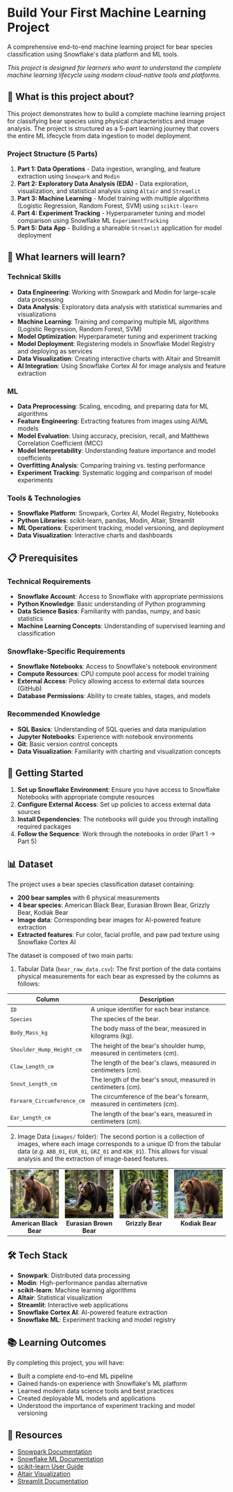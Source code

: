 # Build Your First Machine Learning Project

A comprehensive end-to-end machine learning project for bear species classification using Snowflake's data platform and ML tools.

*This project is designed for learners who want to understand the complete machine learning lifecycle using modern cloud-native tools and platforms.*

## 🐻 What is this project about?

This project demonstrates how to build a complete machine learning project for classifying bear species using physical characteristics and image analysis. The project is structured as a 5-part learning journey that covers the entire ML lifecycle from data ingestion to model deployment.

### Project Structure (5 Parts)

1. **Part 1: Data Operations** - Data ingestion, wrangling, and feature extraction using `Snowpark` and `Modin`
2. **Part 2: Exploratory Data Analysis (EDA)** - Data exploration, visualization, and statistical analysis using `Altair` and `Streamlit`
3. **Part 3: Machine Learning** - Model training with multiple algorithms (Logistic Regression, Random Forest, SVM) using `scikit-learn`
4. **Part 4: Experiment Tracking** - Hyperparameter tuning and model comparison using Snowflake ML `ExperimentTracking`
5. **Part 5: Data App** - Building a shareable `Streamlit` application for model deployment

## 🎯 What learners will learn?

### Technical Skills
- **Data Engineering**: Working with Snowpark and Modin for large-scale data processing
- **Data Analysis**: Exploratory data analysis with statistical summaries and visualizations
- **Machine Learning**: Training and comparing multiple ML algorithms (Logistic Regression, Random Forest, SVM)
- **Model Optimization**: Hyperparameter tuning and experiment tracking
- **Model Deployment**: Registering models in Snowflake Model Registry and deploying as services
- **Data Visualization**: Creating interactive charts with Altair and Streamlit
- **AI Integration**: Using Snowflake Cortex AI for image analysis and feature extraction

### ML 
- **Data Preprocessing**: Scaling, encoding, and preparing data for ML algorithms
- **Feature Engineering**: Extracting features from images using AI/ML models
- **Model Evaluation**: Using accuracy, precision, recall, and Matthews Correlation Coefficient (MCC)
- **Model Interpretability**: Understanding feature importance and model coefficients
- **Overfitting Analysis**: Comparing training vs. testing performance
- **Experiment Tracking**: Systematic logging and comparison of model experiments

### Tools & Technologies
- **Snowflake Platform**: Snowpark, Cortex AI, Model Registry, Notebooks
- **Python Libraries**: scikit-learn, pandas, Modin, Altair, Streamlit
- **ML Operations**: Experiment tracking, model versioning, and deployment
- **Data Visualization**: Interactive charts and dashboards

## 📋 Prerequisites

### Technical Requirements
- **Snowflake Account**: Access to Snowflake with appropriate permissions
- **Python Knowledge**: Basic understanding of Python programming
- **Data Science Basics**: Familiarity with pandas, numpy, and basic statistics
- **Machine Learning Concepts**: Understanding of supervised learning and classification

### Snowflake-Specific Requirements
- **Snowflake Notebooks**: Access to Snowflake's notebook environment
- **Compute Resources**: CPU compute pool access for model training
- **External Access**: Policy allowing access to external data sources (GitHub)
- **Database Permissions**: Ability to create tables, stages, and models

### Recommended Knowledge
- **SQL Basics**: Understanding of SQL queries and data manipulation
- **Jupyter Notebooks**: Experience with notebook environments
- **Git**: Basic version control concepts
- **Data Visualization**: Familiarity with charting and visualization concepts

## 🚀 Getting Started

1. **Set up Snowflake Environment**: Ensure you have access to Snowflake Notebooks with appropriate compute resources
2. **Configure External Access**: Set up policies to access external data sources
3. **Install Dependencies**: The notebooks will guide you through installing required packages
4. **Follow the Sequence**: Work through the notebooks in order (Part 1 → Part 5)

## 📊 Dataset

The project uses a bear species classification dataset containing:
- **200 bear samples** with 6 physical measurements
- **4 bear species**: American Black Bear, Eurasian Brown Bear, Grizzly Bear, Kodiak Bear
- **Image data**: Corresponding bear images for AI-powered feature extraction
- **Extracted features**: Fur color, facial profile, and paw pad texture using Snowflake Cortex AI

The dataset is composed of two main parts:

1. Tabular Data (`bear_raw_data.csv`): The first portion of the data contains physical measurements for each bear as expressed by the columns as follows:

| Column                      | Description                                                  |
| --------------------------- | ------------------------------------------------------------ |
| `ID`                        | A unique identifier for each bear instance.                  |
| `Species`                   | The species of the bear.                                     |
| `Body_Mass_kg`              | The body mass of the bear, measured in kilograms (kg).         |
| `Shoulder_Hump_Height_cm`   | The height of the bear's shoulder hump, measured in centimeters (cm). |
| `Claw_Length_cm`            | The length of the bear's claws, measured in centimeters (cm).  |
| `Snout_Length_cm`           | The length of the bear's snout, measured in centimeters (cm).  |
| `Forearm_Circumference_cm`  | The circumference of the bear's forearm, measured in centimeters (cm). |
| `Ear_Length_cm`             | The length of the bear's ears, measured in centimeters (cm).   |

2. Image Data (`images/` folder): The second portion is a collection of images, where each image corresponds to a unique ID from the tabular data (*e.g.* `ABB_01`, `EUR_01`, `GRZ_01` and `KDK_01`). This allows for visual analysis and the extraction of image-based features.

<table>
  <tr>
    <td align="center" valign="top" width="25%">
      <img src="https://github.com/dataprofessor/bear-dataset/blob/master/images/ABB_01.png" alt="American Black Bear" width="200">
      <b>
        American Black Bear
      </b>
    </td>
    <td align="center" valign="top" width="25%">
      <img src="https://github.com/dataprofessor/bear-dataset/blob/master/images/EUR_01.png" alt="Eurasian Brown Bear" width="200">
      <b>
        Eurasian Brown Bear
      </b>
    </td>
    <td align="center" valign="top" width="25%">
      <img src="https://github.com/dataprofessor/bear-dataset/blob/master/images/GRZ_01.png" alt="Grizzly Bear" width="200">
      <b>
        Grizzly Bear
      </b>
    </td>
    <td align="center" valign="top" width="25%">
      <img src="https://github.com/dataprofessor/bear-dataset/blob/master/images/KDK_01.png" alt="Kodiak Bear" width="200">
      <b>
        Kodiak Bear
      </b>
    </td>
  </tr>
</table>

## 🛠️ Tech Stack

- **Snowpark**: Distributed data processing
- **Modin**: High-performance pandas alternative
- **scikit-learn**: Machine learning algorithms
- **Altair**: Statistical visualization
- **Streamlit**: Interactive web applications
- **Snowflake Cortex AI**: AI-powered feature extraction
- **Snowflake ML**: Experiment tracking and model registry

## 📚 Learning Outcomes

By completing this project, you will have:
- Built a complete end-to-end ML pipeline
- Gained hands-on experience with Snowflake's ML platform
- Learned modern data science tools and best practices
- Created deployable ML models and applications
- Understood the importance of experiment tracking and model versioning

## 🔗 Resources

- [Snowpark Documentation](https://docs.snowflake.com/en/developer-guide/snowpark/python/index.html)
- [Snowflake ML Documentation](https://docs.snowflake.com/en/user-guide/snowflake-ml/index.html)
- [scikit-learn User Guide](https://scikit-learn.org/stable/user_guide.html)
- [Altair Visualization](https://altair-viz.github.io/)
- [Streamlit Documentation](https://docs.streamlit.io/)
